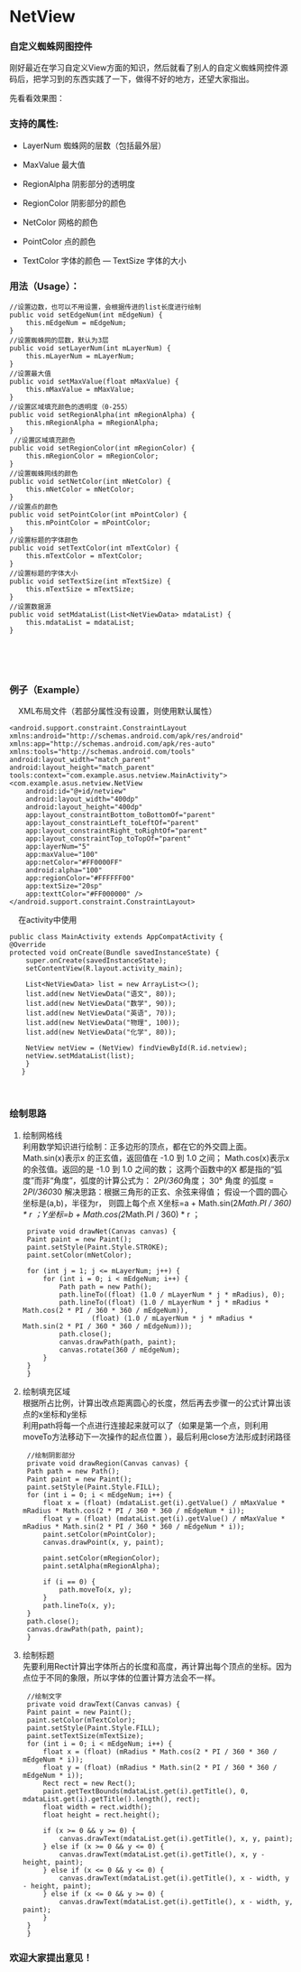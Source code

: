 # NetView
### 自定义蜘蛛网图控件

刚好最近在学习自定义View方面的知识，然后就看了别人的自定义蜘蛛网控件源码后，把学习到的东西实践了一下，做得不好的地方，还望大家指出。

先看看效果图：



### 支持的属性:
- LayerNum 蜘蛛网的层数（包括最外层）
+ MaxValue 最大值
* RegionAlpha  阴影部分的透明度
+ RegionColor  阴影部分的颜色
* NetColor  网格的颜色
- PointColor 点的颜色
+ TextColor  字体的颜色
— TextSize  字体的大小

### 用法（Usage）：
    //设置边数，也可以不用设置，会根据传进的list长度进行绘制
    public void setEdgeNum(int mEdgeNum) {
        this.mEdgeNum = mEdgeNum;
    }
    //设置蜘蛛网的层数，默认为3层
    public void setLayerNum(int mLayerNum) {
        this.mLayerNum = mLayerNum;
    }
    //设置最大值
    public void setMaxValue(float mMaxValue) {
        this.mMaxValue = mMaxValue;
    }
    //设置区域填充颜色的透明度（0-255）
    public void setRegionAlpha(int mRegionAlpha) {
        this.mRegionAlpha = mRegionAlpha;
    }
     //设置区域填充颜色
    public void setRegionColor(int mRegionColor) {
        this.mRegionColor = mRegionColor;
    }
    //设置蜘蛛网线的颜色
    public void setNetColor(int mNetColor) {
        this.mNetColor = mNetColor;
    }
    //设置点的颜色
    public void setPointColor(int mPointColor) {
        this.mPointColor = mPointColor;
    }
    //设置标题的字体颜色
    public void setTextColor(int mTextColor) {
        this.mTextColor = mTextColor;
    }
    //设置标题的字体大小
    public void setTextSize(int mTextSize) {
        this.mTextSize = mTextSize;
    }
    //设置数据源
    public void setMdataList(List<NetViewData> mdataList) {
        this.mdataList = mdataList;
    }
    
   
    
### 例子（Example）
    
    XML布局文件（若部分属性没有设置，则使用默认属性）
    
    <android.support.constraint.ConstraintLayout xmlns:android="http://schemas.android.com/apk/res/android"
    xmlns:app="http://schemas.android.com/apk/res-auto"
    xmlns:tools="http://schemas.android.com/tools"
    android:layout_width="match_parent"
    android:layout_height="match_parent"
    tools:context="com.example.asus.netview.MainActivity">
    <com.example.asus.netview.NetView
        android:id="@+id/netview"
        android:layout_width="400dp"
        android:layout_height="400dp"
        app:layout_constraintBottom_toBottomOf="parent"
        app:layout_constraintLeft_toLeftOf="parent"
        app:layout_constraintRight_toRightOf="parent"
        app:layout_constraintTop_toTopOf="parent"
        app:layerNum="5"
        app:maxValue="100"
        app:netColor="#FF0000FF"
        android:alpha="100"
        app:regionColor="#FFFFFF00"
        app:textSize="20sp"
        app:texttColor="#FF000000" />
    </android.support.constraint.ConstraintLayout>
    
    在activity中使用
    
    public class MainActivity extends AppCompatActivity {
    @Override
    protected void onCreate(Bundle savedInstanceState) {
        super.onCreate(savedInstanceState);
        setContentView(R.layout.activity_main);
        
        List<NetViewData> list = new ArrayList<>();
        list.add(new NetViewData("语文", 80));
        list.add(new NetViewData("数学", 90));
        list.add(new NetViewData("英语", 70));
        list.add(new NetViewData("物理", 100));
        list.add(new NetViewData("化学", 80));
        
        NetView netView = (NetView) findViewById(R.id.netview);
        netView.setMdataList(list);
        }
       }
       
### 绘制思路
1. 绘制网格线
<br>利用数学知识进行绘制：正多边形的顶点，都在它的外交圆上面。
Math.sin(x)表示x 的正玄值，返回值在 -1.0 到 1.0 之间；
Math.cos(x)表示x 的余弦值。返回的是 -1.0 到 1.0 之间的数；
这两个函数中的X 都是指的“弧度”而非“角度”，弧度的计算公式为： 2*PI/360*角度；
30° 角度 的弧度 = 2*PI/360*30
解决思路：根据三角形的正玄、余弦来得值；
假设一个圆的圆心坐标是(a,b)，半径为r，
则圆上每个点   X坐标=a + Math.sin(2*Math.PI / 360) * r ；Y坐标=b + Math.cos(2*Math.PI / 360) * r ；
        
        private void drawNet(Canvas canvas) {
        Paint paint = new Paint();
        paint.setStyle(Paint.Style.STROKE);
        paint.setColor(mNetColor);
        
        for (int j = 1; j <= mLayerNum; j++) {
            for (int i = 0; i < mEdgeNum; i++) {
                Path path = new Path();
                path.lineTo((float) (1.0 / mLayerNum * j * mRadius), 0);
                path.lineTo((float) (1.0 / mLayerNum * j * mRadius * Math.cos(2 * PI / 360 * 360 / mEdgeNum)),
                        (float) (1.0 / mLayerNum * j * mRadius * Math.sin(2 * PI / 360 * 360 / mEdgeNum)));
                path.close();
                canvas.drawPath(path, paint);
                canvas.rotate(360 / mEdgeNum);
            }
        }
        }

2. 绘制填充区域
<br>根据所占比例，计算出改点距离圆心的长度，然后再去步骤一的公式计算出该点的x坐标和y坐标
<br>利用path将每一个点进行连接起来就可以了（如果是第一个点，则利用moveTo方法移动下一次操作的起点位置
），最后利用close方法形成封闭路径
 
        //绘制阴影部分
        private void drawRegion(Canvas canvas) {
        Path path = new Path();
        Paint paint = new Paint();
        paint.setStyle(Paint.Style.FILL);
        for (int i = 0; i < mEdgeNum; i++) {
            float x = (float) (mdataList.get(i).getValue() / mMaxValue * mRadius * Math.cos(2 * PI / 360 * 360 / mEdgeNum * i));
            float y = (float) (mdataList.get(i).getValue() / mMaxValue * mRadius * Math.sin(2 * PI / 360 * 360 / mEdgeNum * i));
            paint.setColor(mPointColor);
            canvas.drawPoint(x, y, paint);

            paint.setColor(mRegionColor);
            paint.setAlpha(mRegionAlpha);
    
            if (i == 0) {
                path.moveTo(x, y);
            }
            path.lineTo(x, y);
        }
        path.close();
        canvas.drawPath(path, paint);
        }
        
    
3. 绘制标题
<br>先要利用Rect计算出字体所占的长度和高度，再计算出每个顶点的坐标。因为点位于不同的象限，所以字体的位置计算方法会不一样。
     
        
        //绘制文字
        private void drawText(Canvas canvas) {
        Paint paint = new Paint();
        paint.setColor(mTextColor);
        paint.setStyle(Paint.Style.FILL);
        paint.setTextSize(mTextSize);
        for (int i = 0; i < mEdgeNum; i++) {
            float x = (float) (mRadius * Math.cos(2 * PI / 360 * 360 / mEdgeNum * i));
            float y = (float) (mRadius * Math.sin(2 * PI / 360 * 360 / mEdgeNum * i));
            Rect rect = new Rect();
            paint.getTextBounds(mdataList.get(i).getTitle(), 0, mdataList.get(i).getTitle().length(), rect);
            float width = rect.width();
            float height = rect.height();
    
            if (x >= 0 && y >= 0) {
                canvas.drawText(mdataList.get(i).getTitle(), x, y, paint);
            } else if (x >= 0 && y <= 0) {
                canvas.drawText(mdataList.get(i).getTitle(), x, y - height, paint);
            } else if (x <= 0 && y <= 0) {
                canvas.drawText(mdataList.get(i).getTitle(), x - width, y - height, paint);
            } else if (x <= 0 && y >= 0) {
                canvas.drawText(mdataList.get(i).getTitle(), x - width, y, paint);
            }
        }
        }       
       
### 欢迎大家提出意见！
   
    
    
    
    

